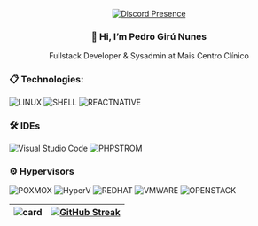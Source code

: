 <div align="center">

[![Discord Presence](https://lanyard.cnrad.dev/api/1074015828346945628)](https://discord.com/users/1074015828346945628)

### 👋 Hi, I’m Pedro Girú Nunes  
Fullstack Developer & Sysadmin at Mais Centro Clínico

</div>

### :clipboard: Technologies:

![LINUX](https://img.shields.io/badge/Linux-FCC624?style=for-the-badge&logo=linux&logoColor=black)
![SHELL](https://img.shields.io/badge/Shell_Script-121011?style=for-the-badge&logo=gnu-bash&logoColor=white)
![REACTNATIVE](https://img.shields.io/badge/typescript-20232A?style=for-the-badge&logo=typescript&logoColor=61DAFB)

### :hammer_and_wrench: IDEs

![Visual Studio Code](https://img.shields.io/badge/VSCode-008B8B?style=for-the-badge&logo=visual-studio-code&logoColor=blue)
![PHPSTROM](https://img.shields.io/badge/PhpStorm-121011?style=for-the-badge&logo=PhpStorm&logoColor=white)

### ⚙️ Hypervisors

![POXMOX](https://img.shields.io/badge/Proxmox-E57000?style=for-the-badge&logo=proxmox&logoColor=white)
![HyperV](https://img.shields.io/badge/Hyper&#8211;V-258FFA?style=for-the-badge&logo=microsoft&logoColor=white)
![REDHAT](https://img.shields.io/badge/Red_Hat-EE0000?style=for-the-badge&logo=red-hat&logoColor=white)
![VMWARE](https://img.shields.io/badge/vmware-607078?style=for-the-badge&logo=vmware&logoColor=white)
![OPENSTACK](https://img.shields.io/badge/openstack-white?style=for-the-badge&logo=openstack&logoColor=EE0000)

|![card](https://github-readme-stats.vercel.app/api?username=pedrogiru&theme=tokyonight&show_icons=true)  | [![GitHub Streak](https://github-readme-streak-stats.herokuapp.com/?user=Pedrogiru&theme=tokyonight)](https://git.io/streak-stats)|
:------: |:------: |

